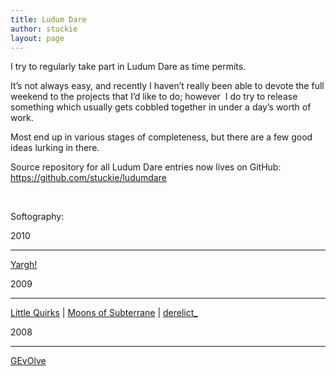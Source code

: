 ```yaml
---
title: Ludum Dare
author: stuckie
layout: page
---
```

I try to regularly take part in Ludum Dare as time permits.

It&#8217;s not always easy, and recently I haven&#8217;t really been able to devote the full weekend to the projects that I&#8217;d like to do; however  I do try to release something which usually gets cobbled together in under a day&#8217;s worth of work.

Most end up in various stages of completeness, but there are a few good ideas lurking in there.

Source repository for all Ludum Dare entries now lives on GitHub: <https://github.com/stuckie/ludumdare>

&nbsp;

Softography:

2010

* * *

[Yargh!][1]

2009

* * *

[Little Quirks][2] | [Moons of Subterrane][3] | [derelict_][4]

2008

* * *

[GEvOlve][5]

 [1]: /projects/games/ludum-dare/yargh
 [2]: /projects/games/ludum-dare/little-quirks
 [3]: /projects/games/ludum-dare/moons-of-subterrane
 [4]: /projects/games/ludum-dare/derelict_
 [5]: /projects/games/ludum-dare/gevolve
